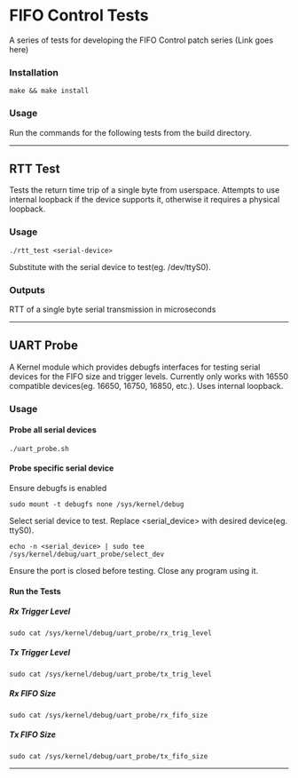 # FIFO Control Tests

A series of tests for developing the FIFO Control patch series (Link goes here)

### Installation

~~~
make && make install
~~~

### Usage

Run the commands for the following tests from the build directory.

***

## RTT Test

Tests the return time trip of a single byte from userspace. Attempts to use internal loopback if the device supports it, otherwise it requires a physical loopback. 

### Usage

~~~
./rtt_test <serial-device>
~~~

Substitute <serial-device> with the serial device to test(eg. /dev/ttyS0).


### Outputs

RTT of a single byte serial transmission in microseconds 

***

## UART Probe 

A Kernel module which provides debugfs interfaces for testing serial devices for the FIFO size and trigger levels. Currently only works with 16550 compatible devices(eg.  16650, 16750, 16850, etc.). Uses internal loopback. 

### Usage

#### Probe all serial devices

~~~
./uart_probe.sh
~~~

#### Probe specific serial device

Ensure debugfs is enabled  
  
~~~
sudo mount -t debugfs none /sys/kernel/debug
~~~
      
Select serial device to test.
Replace <serial_device> with desired device(eg. ttyS0).

~~~
echo -n <serial_device> | sudo tee /sys/kernel/debug/uart_probe/select_dev
~~~

Ensure the port is closed before testing. Close any program using it.

#### Run the Tests

##### Rx Trigger Level

~~~
sudo cat /sys/kernel/debug/uart_probe/rx_trig_level
~~~

##### Tx Trigger Level
~~~
sudo cat /sys/kernel/debug/uart_probe/tx_trig_level
~~~

##### Rx FIFO Size
~~~
sudo cat /sys/kernel/debug/uart_probe/rx_fifo_size
~~~

##### Tx FIFO Size
~~~
sudo cat /sys/kernel/debug/uart_probe/tx_fifo_size
~~~

***
